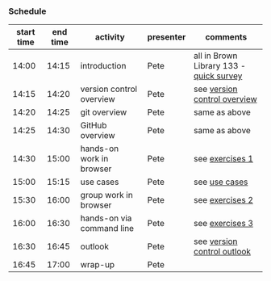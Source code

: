 ### Schedule

|start time|	end time	|activity	|presenter|	comments|
|-----------|-----------|----------|--------|----------|
|14:00|	14:15	|introduction|	Pete|	all in Brown Library 133 - [quick survey](student-pre-survey.tsv)|
|14:15|14:20	|version control overview	|Pete|	see [version control overview](https://github.com/UVA-DSI/git-intro/blob/master/usage-examples.md)|
|14:20	|14:25|	git overview|	Pete| same as above|	
|14:25	|14:30	|GitHub overview	|Pete|same as above|	
|14:30	|15:00	|hands-on work in browser|	Pete|	see [exercises 1](https://github.com/UVA-DSI/git-intro/blob/master/exercises_1.md)|
|15:00	|15:15|	use cases|	Pete	| see [use cases](https://github.com/UVA-DSI/git-intro/blob/master/usage-examples.md)|
|15:30	|16:00	|group work in browser	|Pete	|see [exercises 2](https://github.com/UVA-DSI/git-intro/blob/master/exercises_2.md)|
|16:00	|16:30	|hands-on via command line|	Pete|	see [exercises 3](https://github.com/UVA-DSI/git-intro/blob/master/exercises_3.md)|
|16:30	|16:45	|outlook|	Pete|	see [version control outlook](https://github.com/UVA-DSI/git-intro/blob/master/usage-examples.md)|
|16:45	|17:00	|wrap-up	|Pete||	
